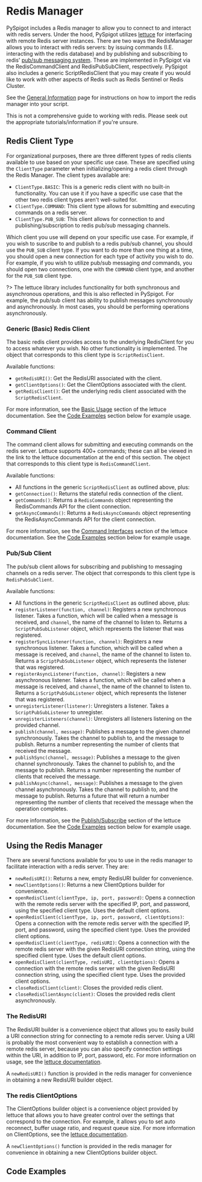 # Redis Manager

PySpigot includes a Redis manager to allow you to connect to and interact with redis servers. Under the hood, PySpigot utilizes [lettuce](https://lettuce.io/) for interfacing with remote Redis server instances. There are two ways the RedisManager allows you to interact with redis servers: by issuing commands (I.E. interacting with the redis database) and by publishing and subscribing to redis' [pub/sub messaging system](https://redis.io/docs/latest/develop/interact/pubsub/). These are implemented in PySpigot via the RedisCommandClient and RedisPubSubClient, respectively. PySpigot also includes a generic ScriptRedisClient that you may create if you would like to work with other aspects of Redis such as Redis Sentinel or Redis Cluster.

See the [General Information](writingscripts#pyspigot39s-managers) page for instructions on how to import the redis manager into your script.

This is not a comprehensive guide to working with redis. Please seek out the appropriate tutorials/information if you're unsure.

## Redis Client Type

For organizational purposes, there are three different types of redis clients available to use based on your specific use case. These are specified using the `ClientType` parameter when initializing/opening a redis client through the Redis Manager. The client types available are:

- `ClientType.BASIC`: This is a generic redis client with no built-in functionality. You can use it if you have a specific use case that the other two redis client types aren't well-suited for.
- `ClientType.COMMAND`: This client type allows for submitting and executing commands on a redis server.
- `ClientType.PUB_SUB`: This client allows for connection to and publishing/subscription to redis pub/sub messaging channels.

Which client you use will depend on your specific use case. For example, if you wish to suscribe to and publish to a redis pub/sub channel, you should use the `PUB_SUB` client type. If you want to do more than one thing at a time, you should open a new connection for each type of activity you wish to do. For example, if you wish to utilize pub/sub messaging *and* commands, you should open two connections, one with the `COMMAND` client type, and another for the `PUB_SUB` client type.

?> The lettuce library includes functionality for both synchronous and asynchronous operations, and this is also reflected in PySpigot. For example, the pub/sub client has ability to publish messages synchronously and asynchronously. In most cases, you should be performing operations asynchronously.

### Generic (Basic) Redis Client

The basic redis client provides access to the underlying RedisClient for you to access whatever you wish. No other functionality is implemented. The object that corresponds to this client type is `ScriptRedisClient`.

Available functions:

- `getRedisURI()`: Get the RedisURI associated with the client.
- `getClientOptions()`: Get the ClientOptions associated with the client.
- `getRedisClient()`: Get the underlying redis client associated with the `ScriptRedisClient`.

For more information, see the [Basic Usage](https://github.com/redis/lettuce/wiki/Basic-usage) section of the lettuce documentation. See the [Code Examples](#code-examples) section below for example usage.

### Command Client

The command client allows for submitting and executing commands on the redis server. Lettuce supports 400+ commands; these can all be viewed in the link to the lettuce documentation at the end of this section. The object that corresponds to this client type is `RedisCommandClient`.

Available functions:

- All functions in the generic `ScriptRedisClient` as outlined above, plus:
- `getConnection()`: Returns the stateful redis connection of the client.
- `getCommands()`: Returns a `RedisCommands` object representing the RedisCommands API for the client connection.
- `getAsyncCommands()`: Returns a `RedisAsyncCommands` object representing the RedisAsyncCommands API for the client connection.

For more information, see the [Command Interfaces](https://github.com/redis/lettuce/wiki/Command-Interfaces-(4.0)) section of the lettuce documentation. See the [Code Examples](#code-examples) section below for example usage.

### Pub/Sub Client

The pub/sub client allows for subscribing and publishing to messaging channels on a redis server. The object that corresponds to this client type is `RedisPubSubClient`.

Available functions:

- All functions in the generic `ScriptRedisClient` as outlined above, plus:
- `registerListener(function, channel)`: Registers a new synchronous listener. Takes a function, which will be called when a message is received, and `channel`, the name of the channel to listen to. Returns a `ScriptPubSubListener` object, which represents the listener that was registered.
- `registerSyncListener(function, channel)`: Registers a new synchronous listener. Takes a function, which will be called when a message is received, and `channel`, the name of the channel to listen to. Returns a `ScriptPubSubListener` object, which represents the listener that was registered.
- `registerAsyncListener(function, channel)`: Registers a new asynchronous listener. Takes a function, which will be called when a message is received, and `channel`, the name of the channel to listen to. Returns a `ScriptPubSubListener` object, which represents the listener that was registered.
- `unregisterListener(listener)`: Unregisters a listener. Takes a `ScriptPubSubListener` to unregister.
- `unregisterListeners(channel)`: Unregisters all listeners listening on the provided channel.
- `publish(channel, message)`: Publishes a message to the given channel synchronously. Takes the channel to publish to, and the message to publish. Returns a number representing the number of clients that received the message.
- `publishSync(channel, message)`: Publishes a message to the given channel synchronously. Takes the channel to publish to, and the message to publish. Returns a number representing the number of clients that received the message.
- `publishAsync(channel, message)`: Publishes a message to the given channel asynchronously. Takes the channel to publish to, and the message to publish. Returns a future that will return a number representing the number of clients that received the message when the operation completes.

For more information, see the [Publish/Subscribe](https://github.com/redis/lettuce/wiki/Pub-Sub) section of the lettuce documentation. See the [Code Examples](#code-examples) section below for example usage.

## Using the Redis Manager

There are several functions available for you to use in the redis manager to facilitate interaction with a redis server. They are:

- `newRedisURI()`: Returns a new, empty RedisURI builder for convenience.
- `newClientOptions()`: Returns a new ClientOptions builder for convenience.
- `openRedisClient(clientType, ip, port, password)`: Opens a connection with the remote redis server with the specified IP, port, and password, using the specified client type. Uses the default client options.
- `openRedisClient(clientType, ip, port, password, clientOptions)`: Opens a connection with the remote redis server with the specified IP, port, and password, using the specified client type. Uses the provided client options.
- `openRedisClient(clientType, redisURI)`: Opens a connection with the remote redis server with the given RedisURI connection string, using the specified client type. Uses the default client options.
- `openRedisClient(clientType, redisURI, clientOptions)`: Opens a connection with the remote redis server with the given RedisURI connection string, using the specified client type. Uses the provided client options.
- `closeRedisClient(client)`: Closes the provided redis client.
- `closeRedisClientAsync(client)`: Closes the provided redis client asynchronously.

### The RedisURI

The RedisURI builder is a convenience object that allows you to easily build a URI connection string for connecting to a remote redis server. Using a URI is probably the most convenient way to establish a connection with a remote redis server, because you can also specify connection settings within the URI, in addition to IP, port, password, etc. For more information on usage, see the [lettuce documentation](https://github.com/redis/lettuce/wiki/Redis-URI-and-connection-details).

A `newRedisURI()` function is provided in the redis manager for convenience in obtaining a new RedisURI builder object.

### The redis ClientOptions

The ClientOptions builder object is a convenience object provided by lettuce that allows you to have greater control over the settings that correspond to the connection. For example, it allows you to set auto reconnect, buffer usage ratio, and request queue size. For more information on ClientOptions, see the [lettuce documentation](https://github.com/redis/lettuce/wiki/Client-Options).

A `newClientOptions()` function is provided in the redis manager for convenience in obtaining a new ClientOptions builder object.

## Code Examples

